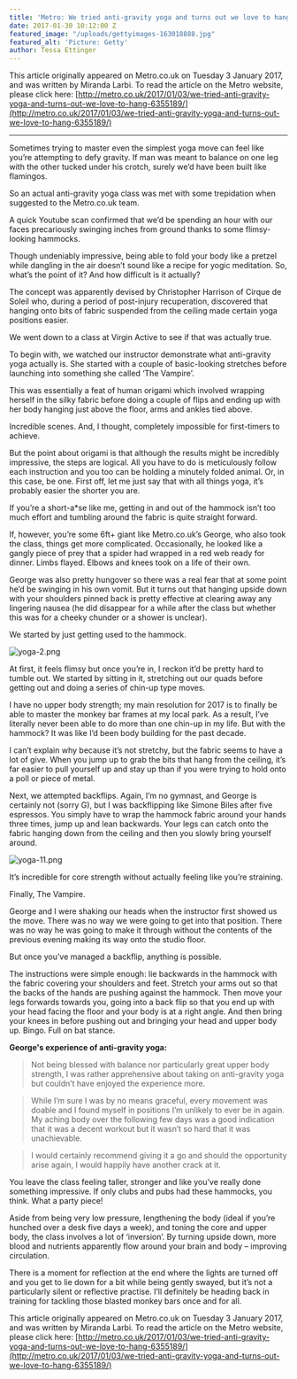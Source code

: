 ```yaml
---
title: 'Metro: We tried anti-gravity yoga and turns out we love to hang'
date: 2017-01-30 10:12:00 Z
featured_image: "/uploads/gettyimages-163018888.jpg"
featured_alt: 'Picture: Getty'
author: Tessa Ettinger
---
```


This article originally appeared on Metro.co.uk on Tuesday 3 January 2017, and was written by Miranda Larbi. To read the article on the Metro website, please click here: [http://metro.co.uk/2017/01/03/we-tried-anti-gravity-yoga-and-turns-out-we-love-to-hang-6355189/](http://metro.co.uk/2017/01/03/we-tried-anti-gravity-yoga-and-turns-out-we-love-to-hang-6355189/)

- - -

Sometimes trying to master even the simplest yoga move can feel like you’re attempting to defy gravity. If man was meant to balance on one leg with the other tucked under his crotch, surely we’d have been built like flamingos.

So an actual anti-gravity yoga class was met with some trepidation when suggested to the Metro.co.uk team.

A quick Youtube scan confirmed that we’d be spending an hour with our faces precariously swinging inches from ground thanks to some flimsy-looking hammocks.

Though undeniably impressive, being able to fold your body like a pretzel while dangling in the air doesn’t sound like a recipe for yogic meditation. So, what’s the point of it? And how difficult is it actually?

The concept was apparently devised by Christopher Harrison of Cirque de Soleil who, during a period of post-injury recuperation, discovered that hanging onto bits of fabric suspended from the ceiling made certain yoga positions easier.

We went down to a class at Virgin Active to see if that was actually true.

To begin with, we watched our instructor demonstrate what anti-gravity yoga actually is. She started with a couple of basic-looking stretches before launching into something she called ‘The Vampire’.

This was essentially a feat of human origami which involved wrapping herself in the silky fabric before doing a couple of flips and ending up with her body hanging just above the floor, arms and ankles tied above.

Incredible scenes. And, I thought, completely impossible for first-timers to achieve.

But the point about origami is that although the results might be incredibly impressive, the steps are logical. All you have to do is meticulously follow each instruction and you too can be holding a minutely folded animal. Or, in this case, be one.
First off, let me just say that with all things yoga, it’s probably easier the shorter you are.

If you’re a short-a*se like me, getting in and out of the hammock isn’t too much effort and tumbling around the fabric is quite straight forward.

If, however, you’re some 6ft+ giant like Metro.co.uk’s George, who also took the class, things get more complicated. Occasionally, he looked like a gangly piece of prey that a spider had wrapped in a red web ready for dinner. Limbs flayed. Elbows and knees took on a life of their own.

George was also pretty hungover so there was a real fear that at some point he’d be swinging in his own vomit. But it turns out that hanging upside down with your shoulders pinned back is pretty effective at clearing away any lingering nausea (he did disappear for a while after the class but whether this was for a cheeky chunder or a shower is unclear).

We started by just getting used to the hammock.

![yoga-2.png](/uploads/yoga-2.png)

At first, it feels flimsy but once you’re in, I reckon it’d be pretty hard to tumble out. We started by sitting in it, stretching out our quads before getting out and doing a series of chin-up type moves.

I have no upper body strength; my main resolution for 2017 is to finally be able to master the monkey bar frames at my local park. As a result, I’ve literally never been able to do more than one chin-up in my life. But with the hammock? It was like I’d been body building for the past decade.

I can’t explain why because it’s not stretchy, but the fabric seems to have a lot of give. When you jump up to grab the bits that hang from the ceiling, it’s far easier to pull yourself up and stay up than if you were trying to hold onto a poll or piece of metal.

Next, we attempted backflips. Again, I’m no gymnast, and George is certainly not (sorry G), but I was backflipping like Simone Biles after five espressos. You simply have to wrap the hammock fabric around your hands three times, jump up and lean backwards. Your legs can catch onto the fabric hanging down from the ceiling and then you slowly bring yourself around.

![yoga-11.png](/uploads/yoga-11.png)

It’s incredible for core strength without actually feeling like you’re straining.

Finally, The Vampire.

George and I were shaking our heads when the instructor first showed us the move. There was no way we were going to get into that position. There was no way he was going to make it through without the contents of the previous evening making its way onto the studio floor.

But once you’ve managed a backflip, anything is possible.

The instructions were simple enough: lie backwards in the hammock with the fabric covering your shoulders and feet. Stretch your arms out so that the backs of the hands are pushing against the hammock. 
Then move your legs forwards towards you, going into a back flip so that you end up with your head facing the floor and your body is at a right angle. And then bring your knees in before pushing out and bringing your head and upper body up. Bingo. Full on bat stance.

**George's experience of anti-gravity yoga:**

> Not being blessed with balance nor particularly great upper body strength, I was rather apprehensive about taking on anti-gravity yoga but couldn’t have enjoyed the experience more.

> While I’m sure I was by no means graceful, every movement was doable and I found myself in positions I’m unlikely to ever be in again.
My aching body over the following few days was a good indication that it was a decent workout but it wasn’t so hard that it was unachievable.

> I would certainly recommend giving it a go and should the opportunity arise again, I would happily have another crack at it.

You leave the class feeling taller, stronger and like you’ve really done something impressive. If only clubs and pubs had these hammocks, you think. What a party piece!

Aside from being very low pressure, lengthening the body (ideal if you’re hunched over a desk five days a week), and toning the core and upper body, the class involves a lot of ‘inversion’. By turning upside down, more blood and nutrients apparently flow around your brain and body – improving circulation.

There is a moment for reflection at the end where the lights are turned off and you get to lie down for a bit while being gently swayed, but it’s not a particularly silent or reflective practise.
I’ll definitely be heading back in training for tackling those blasted monkey bars once and for all.

This article originally appeared on Metro.co.uk on Tuesday 3 January 2017, and was written by Miranda Larbi. To read the article on the Metro website, please click here: [http://metro.co.uk/2017/01/03/we-tried-anti-gravity-yoga-and-turns-out-we-love-to-hang-6355189/](http://metro.co.uk/2017/01/03/we-tried-anti-gravity-yoga-and-turns-out-we-love-to-hang-6355189/)